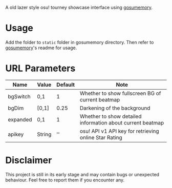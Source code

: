 A old lazer style osu! tourney showcase interface using [gosumemory](https://github.com/l3lackShark/gosumemory). 

# Usage

Add the folder to `static` folder in gosumemory directory. Then refer to [gosumemory](https://github.com/l3lackShark/gosumemory)'s readme for usage.

# URL Parameters

| Name     | Value  | Default | Note                                                       |
| -------- | ------ | --------|----------------------------------------------------------- |
| bgSwitch | 0,1    | 1       | Whether to show fullscreen BG of current beatmap           |
| bgDim    | [0,1]  | 0.25    | Darkening of the background                                |
| expanded | 0,1    | 1       | Whether to show detailed information about current beatmap |
| apikey   | String | ''      | osu! API v1 API key for retrieving online Star Rating      |

# Disclaimer

This project is still in its early stage and may contain bugs or unexpected behaviour. Feel free to report them if you encounter any.
